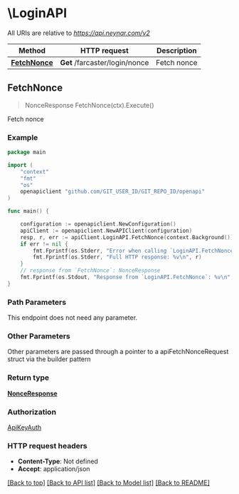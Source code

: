 # \LoginAPI

All URIs are relative to *https://api.neynar.com/v2*

Method | HTTP request | Description
------------- | ------------- | -------------
[**FetchNonce**](LoginAPI.md#FetchNonce) | **Get** /farcaster/login/nonce | Fetch nonce



## FetchNonce

> NonceResponse FetchNonce(ctx).Execute()

Fetch nonce



### Example

```go
package main

import (
	"context"
	"fmt"
	"os"
	openapiclient "github.com/GIT_USER_ID/GIT_REPO_ID/openapi"
)

func main() {

	configuration := openapiclient.NewConfiguration()
	apiClient := openapiclient.NewAPIClient(configuration)
	resp, r, err := apiClient.LoginAPI.FetchNonce(context.Background()).Execute()
	if err != nil {
		fmt.Fprintf(os.Stderr, "Error when calling `LoginAPI.FetchNonce``: %v\n", err)
		fmt.Fprintf(os.Stderr, "Full HTTP response: %v\n", r)
	}
	// response from `FetchNonce`: NonceResponse
	fmt.Fprintf(os.Stdout, "Response from `LoginAPI.FetchNonce`: %v\n", resp)
}
```

### Path Parameters

This endpoint does not need any parameter.

### Other Parameters

Other parameters are passed through a pointer to a apiFetchNonceRequest struct via the builder pattern


### Return type

[**NonceResponse**](NonceResponse.md)

### Authorization

[ApiKeyAuth](../README.md#ApiKeyAuth)

### HTTP request headers

- **Content-Type**: Not defined
- **Accept**: application/json

[[Back to top]](#) [[Back to API list]](../README.md#documentation-for-api-endpoints)
[[Back to Model list]](../README.md#documentation-for-models)
[[Back to README]](../README.md)

